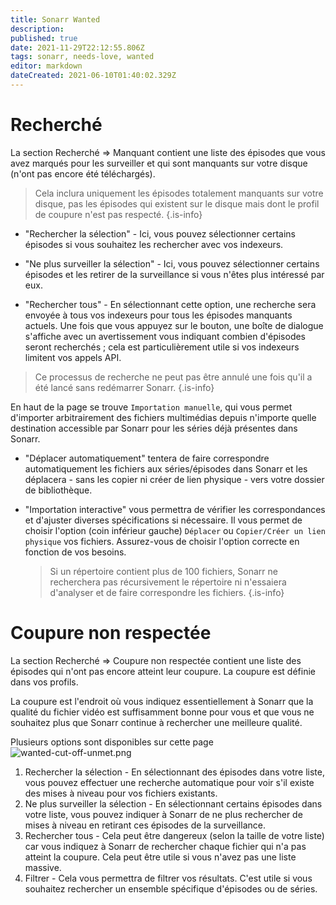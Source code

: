 ```yaml
---
title: Sonarr Wanted
description: 
published: true
date: 2021-11-29T22:12:55.806Z
tags: sonarr, needs-love, wanted
editor: markdown
dateCreated: 2021-06-10T01:40:02.329Z
---
```


# Recherché

La section Recherché => Manquant contient une liste des épisodes que vous avez marqués pour les surveiller et qui sont manquants sur votre disque (n'ont pas encore été téléchargés).

> Cela inclura uniquement les épisodes totalement manquants sur votre disque, pas les épisodes qui existent sur le disque mais dont le profil de coupure n'est pas respecté.
{.is-info}

- "Rechercher la sélection" - Ici, vous pouvez sélectionner certains épisodes si vous souhaitez les rechercher avec vos indexeurs.

- "Ne plus surveiller la sélection" - Ici, vous pouvez sélectionner certains épisodes et les retirer de la surveillance si vous n'êtes plus intéressé par eux.

- "Rechercher tous" - En sélectionnant cette option, une recherche sera envoyée à tous vos indexeurs pour tous les épisodes manquants actuels. Une fois que vous appuyez sur le bouton, une boîte de dialogue s'affiche avec un avertissement vous indiquant combien d'épisodes seront recherchés ; cela est particulièrement utile si vos indexeurs limitent vos appels API.

> Ce processus de recherche ne peut pas être annulé une fois qu'il a été lancé sans redémarrer Sonarr.
{.is-info}

En haut de la page se trouve `Importation manuelle`, qui vous permet d'importer arbitrairement des fichiers multimédias depuis n'importe quelle destination accessible par Sonarr pour les séries déjà présentes dans Sonarr.

- "Déplacer automatiquement" tentera de faire correspondre automatiquement les fichiers aux séries/épisodes dans Sonarr et les déplacera - sans les copier ni créer de lien physique - vers votre dossier de bibliothèque.
- "Importation interactive" vous permettra de vérifier les correspondances et d'ajuster diverses spécifications si nécessaire. Il vous permet de choisir l'option (coin inférieur gauche) `Déplacer` ou `Copier/Créer un lien physique` vos fichiers. Assurez-vous de choisir l'option correcte en fonction de vos besoins.

  > Si un répertoire contient plus de 100 fichiers, Sonarr ne recherchera pas récursivement le répertoire ni n'essaiera d'analyser et de faire correspondre les fichiers.
{.is-info}

# Coupure non respectée

La section Recherché => Coupure non respectée contient une liste des épisodes qui n'ont pas encore atteint leur coupure. La coupure est définie dans vos profils.

La coupure est l'endroit où vous indiquez essentiellement à Sonarr que la qualité du fichier vidéo est suffisamment bonne pour vous et que vous ne souhaitez plus que Sonarr continue à rechercher une meilleure qualité.

Plusieurs options sont disponibles sur cette page
![wanted-cut-off-unmet.png](/assets/sonarr/wanted-cut-off-unmet.png)

1. Rechercher la sélection - En sélectionnant des épisodes dans votre liste, vous pouvez effectuer une recherche automatique pour voir s'il existe des mises à niveau pour vos fichiers existants.
1. Ne plus surveiller la sélection - En sélectionnant certains épisodes dans votre liste, vous pouvez indiquer à Sonarr de ne plus rechercher de mises à niveau en retirant ces épisodes de la surveillance.
1. Rechercher tous - Cela peut être dangereux (selon la taille de votre liste) car vous indiquez à Sonarr de rechercher chaque fichier qui n'a pas atteint la coupure. Cela peut être utile si vous n'avez pas une liste massive.
1. Filtrer - Cela vous permettra de filtrer vos résultats. C'est utile si vous souhaitez rechercher un ensemble spécifique d'épisodes ou de séries.